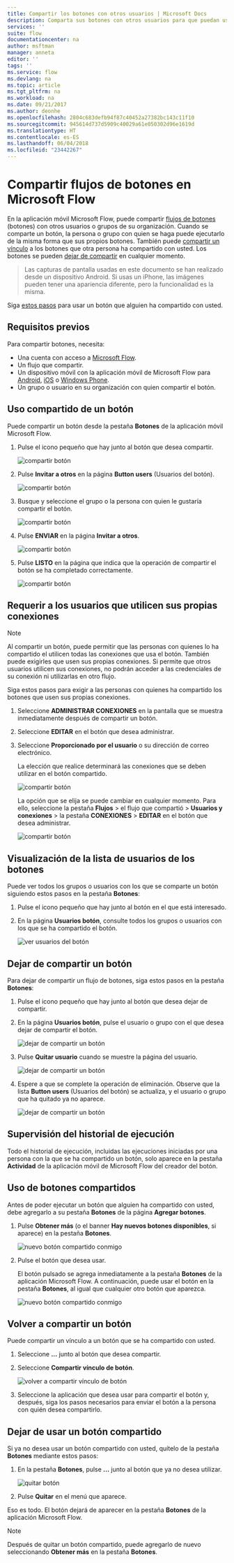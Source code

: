 ```yaml
---
title: Compartir los botones con otros usuarios | Microsoft Docs
description: Comparta sus botones con otros usuarios para que puedan usarlos y ahorrar tiempo.
services: ''
suite: flow
documentationcenter: na
author: msftman
manager: anneta
editor: ''
tags: ''
ms.service: flow
ms.devlang: na
ms.topic: article
ms.tgt_pltfrm: na
ms.workload: na
ms.date: 09/21/2017
ms.author: deonhe
ms.openlocfilehash: 2804c683defb94f87c40452a27382bc143c11f10
ms.sourcegitcommit: 945614d737d5909c40029a61e050302d96e1619d
ms.translationtype: HT
ms.contentlocale: es-ES
ms.lasthandoff: 06/04/2018
ms.locfileid: "23442267"
---
```

# <a name="share-button-flows-in-microsoft-flow"></a>Compartir flujos de botones en Microsoft Flow
En la aplicación móvil Microsoft Flow, puede compartir [flujos de botones](introduction-to-button-flows.md) (botones) con otros usuarios o grupos de su organización. Cuando se comparte un botón, la persona o grupo con quien se haga puede ejecutarlo de la misma forma que sus propios botones. También puede [compartir un vínculo](share-buttons.md#re-share-a-button) a los botones que otra persona ha compartido con usted. Los botones se pueden [dejar de compartir](share-buttons.md#stop-sharing-a-button) en cualquier momento.

> Las capturas de pantalla usadas en este documento se han realizado desde un dispositivo Android. Si usas un iPhone, las imágenes pueden tener una apariencia diferente, pero la funcionalidad es la misma.
> 
> 

Siga [estos pasos](share-buttons.md#use-shared-buttons) para usar un botón que alguien ha compartido con usted.

## <a name="prerequisites"></a>Requisitos previos
Para compartir botones, necesita:

* Una cuenta con acceso a [Microsoft Flow](https://flow.microsoft.com).
* Un flujo que compartir.
* Un dispositivo móvil con la aplicación móvil de Microsoft Flow para [Android](https://aka.ms/flowmobiledocsandroid), [iOS](https://aka.ms/flowmobiledocsios) o [Windows Phone](https://aka.ms/flowmobilewindows).
* Un grupo o usuario en su organización con quien compartir el botón.

## <a name="share-a-button"></a>Uso compartido de un botón
Puede compartir un botón desde la pestaña **Botones** de la aplicación móvil Microsoft Flow.

1. Pulse el icono pequeño que hay junto al botón que desea compartir.
   
    ![compartir botón](./media/share-buttons/share-button-flows-buttons-tab.png)
2. Pulse **Invitar a otros** en la página **Button users** (Usuarios del botón).
   
    ![compartir botón](./media/share-buttons/share-button-flows-button-users.png)
3. Busque y seleccione el grupo o la persona con quien le gustaría compartir el botón.
   
    ![compartir botón](./media/share-buttons/share-button-flows-invite-others-select.png)
4. Pulse **ENVIAR** en la página **Invitar a otros**.
   
    ![compartir botón](./media/share-buttons/share-button-flows-invite-others-send.png)
5. Pulse **LISTO** en la página que indica que la operación de compartir el botón se ha completado correctamente.
   
    ![compartir botón](./media/share-buttons/share-button-flows-invite-others-done.png)

## <a name="require-users-to-use-their-own-connections"></a>Requerir a los usuarios que utilicen sus propias conexiones
> [!NOTE]
> Al compartir un botón, puede permitir que las personas con quienes lo ha compartido el utilicen todas las conexiones que usa el botón. También puede exigirles que usen sus propias conexiones. Si permite que otros usuarios utilicen sus conexiones, no podrán acceder a las credenciales de su conexión ni utilizarlas en otro flujo.
> 
> 

Siga estos pasos para exigir a las personas con quienes ha compartido los botones que usen sus propias conexiones.

1. Seleccione **ADMINISTRAR CONEXIONES** en la pantalla que se muestra inmediatamente después de compartir un botón.
2. Seleccione **EDITAR** en el botón que desea administrar.
3. Seleccione **Proporcionado por el usuario** o su dirección de correo electrónico.
   
    La elección que realice determinará las conexiones que se deben utilizar en el botón compartido.
   
    ![compartir botón](./media/share-buttons/share-button-select-connection-provided-by-user.png)
   
    La opción que se elija se puede cambiar en cualquier momento. Para ello, seleccione la pestaña **Flujos** > el flujo que compartió > **Usuarios y conexiones** > la pestaña **CONEXIONES** > **EDITAR** en el botón que desea administrar.
   
    ![compartir botón](./media/share-buttons/share-button-flows-conn-provided-by-user.png)

## <a name="view-the-list-of-button-users"></a>Visualización de la lista de usuarios de los botones
Puede ver todos los grupos o usuarios con los que se comparte un botón siguiendo estos pasos en la pestaña **Botones**:

1. Pulse el icono pequeño que hay junto al botón en el que está interesado.
2. En la página **Usuarios botón**, consulte todos los grupos o usuarios con los que se ha compartido el botón.
   
    ![ver usuarios del botón](./media/share-buttons/share-button-flows-button-users-list.png)

## <a name="stop-sharing-a-button"></a>Dejar de compartir un botón
Para dejar de compartir un flujo de botones, siga estos pasos en la pestaña **Botones**:

1. Pulse el icono pequeño que hay junto al botón que desea dejar de compartir.
2. En la página **Usuarios botón**, pulse el usuario o grupo con el que desea dejar de compartir el botón.
   
    ![dejar de compartir un botón](./media/share-buttons/share-button-flows-remove-user-list.png)
3. Pulse **Quitar usuario** cuando se muestre la página del usuario.
   
    ![dejar de compartir un botón](./media/share-buttons/share-button-flows-remove-user.png)
4. Espere a que se complete la operación de eliminación. Observe que la lista **Button users** (Usuarios del botón) se actualiza, y el usuario o grupo que ha quitado ya no aparece.
   
    ![dejar de compartir un botón](./media/share-buttons/share-button-flows-remove-user-result.png)

## <a name="monitor-the-run-history"></a>Supervisión del historial de ejecución
Todo el historial de ejecución, incluidas las ejecuciones iniciadas por una persona con la que se ha compartido un botón, solo aparece en la pestaña **Actividad** de la aplicación móvil de Microsoft Flow del creador del botón.

## <a name="use-shared-buttons"></a>Uso de botones compartidos
Antes de poder ejecutar un botón que alguien ha compartido con usted, debe agregarlo a su pestaña **Botones** de la página **Agregar botones**.

1. Pulse **Obtener más** (o el banner **Hay nuevos botones disponibles**, si aparece) en la pestaña **Botones**.
   
    ![nuevo botón compartido conmigo](./media/share-buttons/share-button-flows-banner.png)
2. Pulse el botón que desea usar.
   
    El botón pulsado se agrega inmediatamente a la pestaña **Botones** de la aplicación Microsoft Flow. A continuación, puede usar el botón en la pestaña **Botones**, al igual que cualquier otro botón que aparezca.
   
    ![nuevo botón compartido conmigo](./media/share-buttons/share-button-flows-buttons-shared-with-me.png)

## <a name="re-share-a-button"></a>Volver a compartir un botón
Puede compartir un vínculo a un botón que se ha compartido con usted.

1. Seleccione **...**  junto al botón que desea compartir.
2. Seleccione **Compartir vínculo de botón**.
   
    ![volver a compartir vínculo de botón](./media/share-buttons/re-share-button.png)
3. Seleccione la aplicación que desea usar para compartir el botón y, después, siga los pasos necesarios para enviar el botón a la persona con quién desea compartirlo.

## <a name="stop-using-a-shared-button"></a>Dejar de usar un botón compartido
Si ya no desea usar un botón compartido con usted, quítelo de la pestaña **Botones** mediante estos pasos:

1. En la pestaña **Botones**, pulse **...**  junto al botón que ya no desea utilizar.
   
    ![quitar botón](./media/share-buttons/share-button-flows-added-shared-button.png)
2. Pulse **Quitar** en el menú que aparece.

Eso es todo. El botón dejará de aparecer en la pestaña **Botones** de la aplicación Microsoft Flow.

> [!NOTE]
> Después de quitar un botón compartido, puede agregarlo de nuevo seleccionando **Obtener más** en la pestaña **Botones**.
> 
> 

